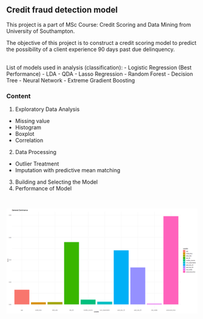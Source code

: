 ## Credit fraud detection model

This project is a part of MSc Course: Credit Scoring and Data Mining from University of Southampton.

The objective of this project is to construct a credit scoring model to predict the possibility of a client experience 90 days past due delinquency. 

<br>
List of models used in analysis (classification):
- Logistic Regression (Best Performance)
- LDA
- QDA
- Lasso Regression
- Random Forest
- Decision Tree
- Neural Network
- Extreme Gradient Boosting 

### Content
1. Exploratory Data Analysis
  * Missing value
  * Histogram 
  * Boxplot
  * Correlation
2. Data Processing
  * Outlier Treatment
  * Imputation with predictive mean matching 
3. Building and Selecting the Model
4. Performance of Model
<br>

![alt text](https://github.com/wawei225/Credit-Scoring-Classification-/blob/main/glm_dominance.png?raw=true)
